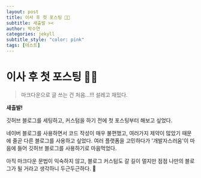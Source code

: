 ```yaml
---
layout: post
title: 이사 후 첫 포스팅 🥳💖
subtitle: 새출발 ><
author: 박수연
categories: jekyll
subtitle_style: "color: pink"
tags: [테스트]
---
```


# **이사 후 첫 포스팅 🥳💖**

> 마크다운으로 글 쓰는 건 처음...!!! 설레고 재밌다.

**새출발!**

깃허브 블로그를 세팅하고, 커스텀을 하기 전에 첫 포스팅부터 해보고 싶었다.

네이버 블로그를 사용하면서 코드 작성이 매우 불편했고, 여러가지 제약이 많았기 때문에 줄곧 다른 블로그를 사용하고 싶었다. 여러 플랫폼을 고민하다가 '개발자스러움'이 마음에 들어 깃허브 블로그를 사용하기로 마음먹었다.

아직 마크다운 문법이 익숙하지 않고, 블로그 커스텀도 갈 길이 멀지만 점점 나만의 블로그가 될 거라고 생각하니 두근두근하다. 🤩


